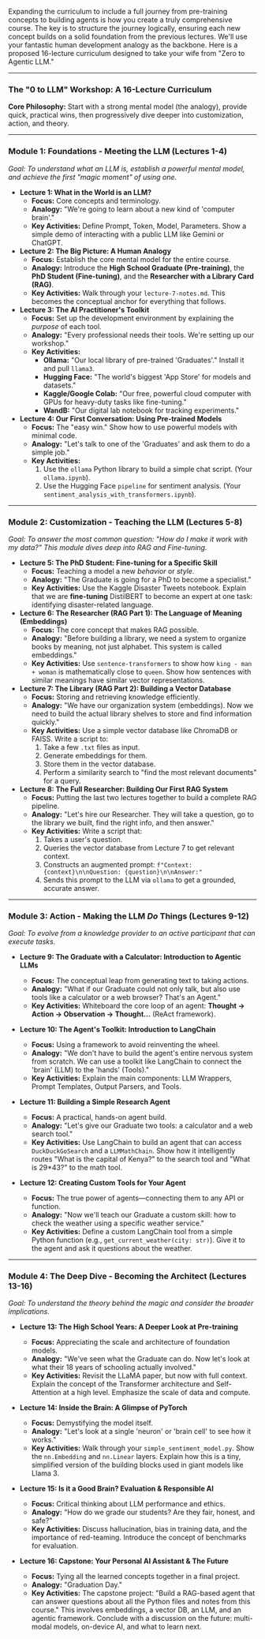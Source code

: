 Expanding the curriculum to include a full journey from pre-training concepts to building agents is how you create a truly comprehensive course.
The key is to structure the journey logically, ensuring each new concept builds on a solid foundation from the previous lectures. We'll use your fantastic human development analogy as the backbone.
Here is a proposed 16-lecture curriculum designed to take your wife from "Zero to Agentic LLM."

---

### The "0 to LLM" Workshop: A 16-Lecture Curriculum

**Core Philosophy:** Start with a strong mental model (the analogy), provide quick, practical wins, then progressively dive deeper into customization, action, and theory.

---

### **Module 1: Foundations - Meeting the LLM (Lectures 1-4)**

*Goal: To understand what an LLM is, establish a powerful mental model, and achieve the first "magic moment" of using one.*

*   **Lecture 1: What in the World is an LLM?**
    *   **Focus:** Core concepts and terminology.
    *   **Analogy:** "We're going to learn about a new kind of 'computer brain'."
    *   **Key Activities:** Define Prompt, Token, Model, Parameters. Show a simple demo of interacting with a public LLM like Gemini or ChatGPT.
*   **Lecture 2: The Big Picture: A Human Analogy**
    *   **Focus:** Establish the core mental model for the entire course.
    *   **Analogy:** Introduce the **High School Graduate (Pre-training)**, the **PhD Student (Fine-tuning)**, and the **Researcher with a Library Card (RAG)**.
    *   **Key Activities:** Walk through your `lecture-7-notes.md`. This becomes the conceptual anchor for everything that follows.
*   **Lecture 3: The AI Practitioner's Toolkit**
    *   **Focus:** Set up the development environment by explaining the *purpose* of each tool.
    *   **Analogy:** "Every professional needs their tools. We're setting up our workshop."
    *   **Key Activities:**
        *   **Ollama:** "Our local library of pre-trained 'Graduates'." Install it and pull `llama3`.
        *   **Hugging Face:** "The world's biggest 'App Store' for models and datasets."
        *   **Kaggle/Google Colab:** "Our free, powerful cloud computer with GPUs for heavy-duty tasks like fine-tuning."
        *   **WandB:** "Our digital lab notebook for tracking experiments."
*   **Lecture 4: Our First Conversation: Using Pre-trained Models**
    *   **Focus:** The "easy win." Show how to use powerful models with minimal code.
    *   **Analogy:** "Let's talk to one of the 'Graduates' and ask them to do a simple job."
    *   **Key Activities:**
        1.  Use the `ollama` Python library to build a simple chat script. (Your `ollama.ipynb`).
        2.  Use the Hugging Face `pipeline` for sentiment analysis. (Your `sentiment_analysis_with_transformers.ipynb`).

---

### **Module 2: Customization - Teaching the LLM (Lectures 5-8)**

*Goal: To answer the most common question: "How do I make it work with *my* data?" This module dives deep into RAG and Fine-tuning.*

*   **Lecture 5: The PhD Student: Fine-tuning for a Specific Skill**
    *   **Focus:** Teaching a model a new *behavior* or *style*.
    *   **Analogy:** "The Graduate is going for a PhD to become a specialist."
    *   **Key Activities:** Use the Kaggle Disaster Tweets notebook. Explain that we are **fine-tuning** DistilBERT to become an expert at one task: identifying disaster-related language.
*   **Lecture 6: The Researcher (RAG Part 1): The Language of Meaning (Embeddings)**
    *   **Focus:** The core concept that makes RAG possible.
    *   **Analogy:** "Before building a library, we need a system to organize books by meaning, not just alphabet. This system is called embeddings."
    *   **Key Activities:** Use `sentence-transformers` to show how `king - man + woman` is mathematically close to `queen`. Show how sentences with similar meanings have similar vector representations.
*   **Lecture 7: The Library (RAG Part 2): Building a Vector Database**
    *   **Focus:** Storing and retrieving knowledge efficiently.
    *   **Analogy:** "We have our organization system (embeddings). Now we need to build the actual library shelves to store and find information quickly."
    *   **Key Activities:** Use a simple vector database like ChromaDB or FAISS. Write a script to:
        1.  Take a few `.txt` files as input.
        2.  Generate embeddings for them.
        3.  Store them in the vector database.
        4.  Perform a similarity search to "find the most relevant documents" for a query.
*   **Lecture 8: The Full Researcher: Building Our First RAG System**
    *   **Focus:** Putting the last two lectures together to build a complete RAG pipeline.
    *   **Analogy:** "Let's hire our Researcher. They will take a question, go to the library we built, find the right info, and then answer."
    *   **Key Activities:** Write a script that:
        1.  Takes a user's question.
        2.  Queries the vector database from Lecture 7 to get relevant context.
        3.  Constructs an augmented prompt: `f"Context: {context}\n\nQuestion: {question}\n\nAnswer:"`
        4.  Sends this prompt to the LLM via `ollama` to get a grounded, accurate answer.

---

### **Module 3: Action - Making the LLM *Do* Things (Lectures 9-12)**

*Goal: To evolve from a knowledge provider to an active participant that can execute tasks.*

*   **Lecture 9: The Graduate with a Calculator: Introduction to Agentic LLMs**
    *   **Focus:** The conceptual leap from generating text to taking actions.
    *   **Analogy:** "What if our Graduate could not only talk, but also use tools like a calculator or a web browser? That's an Agent."
    *   **Key Activities:** Whiteboard the core loop of an agent: **Thought -> Action -> Observation -> Thought...** (ReAct framework).

*   **Lecture 10: The Agent's Toolkit: Introduction to LangChain**
    *   **Focus:** Using a framework to avoid reinventing the wheel.
    *   **Analogy:** "We don't have to build the agent's entire nervous system from scratch. We can use a toolkit like LangChain to connect the 'brain' (LLM) to the 'hands' (Tools)."
    *   **Key Activities:** Explain the main components: LLM Wrappers, Prompt Templates, Output Parsers, and Tools.

*   **Lecture 11: Building a Simple Research Agent**
    *   **Focus:** A practical, hands-on agent build.
    *   **Analogy:** "Let's give our Graduate two tools: a calculator and a web search tool."
    *   **Key Activities:** Use LangChain to build an agent that can access `DuckDuckGoSearch` and a `LLMMathChain`. Show how it intelligently routes "What is the capital of Kenya?" to the search tool and "What is 29*43?" to the math tool.

*   **Lecture 12: Creating Custom Tools for Your Agent**
    *   **Focus:** The true power of agents—connecting them to any API or function.
    *   **Analogy:** "Now we'll teach our Graduate a custom skill: how to check the weather using a specific weather service."
    *   **Key Activities:** Define a custom LangChain tool from a simple Python function (e.g., `get_current_weather(city: str)`). Give it to the agent and ask it questions about the weather.

---

### **Module 4: The Deep Dive - Becoming the Architect (Lectures 13-16)**

*Goal: To understand the theory behind the magic and consider the broader implications.*

*   **Lecture 13: The High School Years: A Deeper Look at Pre-training**
    *   **Focus:** Appreciating the scale and architecture of foundation models.
    *   **Analogy:** "We've seen what the Graduate can do. Now let's look at what their 18 years of schooling actually involved."
    *   **Key Activities:** Revisit the LLaMA paper, but now with full context. Explain the concept of the Transformer architecture and Self-Attention at a high level. Emphasize the scale of data and compute.

*   **Lecture 14: Inside the Brain: A Glimpse of PyTorch**
    *   **Focus:** Demystifying the model itself.
    *   **Analogy:** "Let's look at a single 'neuron' or 'brain cell' to see how it works."
    *   **Key Activities:** Walk through your `simple_sentiment_model.py`. Show the `nn.Embedding` and `nn.Linear` layers. Explain how this is a tiny, simplified version of the building blocks used in giant models like Llama 3.

*   **Lecture 15: Is it a Good Brain? Evaluation & Responsible AI**
    *   **Focus:** Critical thinking about LLM performance and ethics.
    *   **Analogy:** "How do we grade our students? Are they fair, honest, and safe?"
    *   **Key Activities:** Discuss hallucination, bias in training data, and the importance of red-teaming. Introduce the concept of benchmarks for evaluation.

*   **Lecture 16: Capstone: Your Personal AI Assistant & The Future**
    *   **Focus:** Tying all the learned concepts together in a final project.
    *   **Analogy:** "Graduation Day."
    *   **Key Activities:** The capstone project: "Build a RAG-based agent that can answer questions about all the Python files and notes from this course." This involves embeddings, a vector DB, an LLM, and an agentic framework. Conclude with a discussion on the future: multi-modal models, on-device AI, and what to learn next.